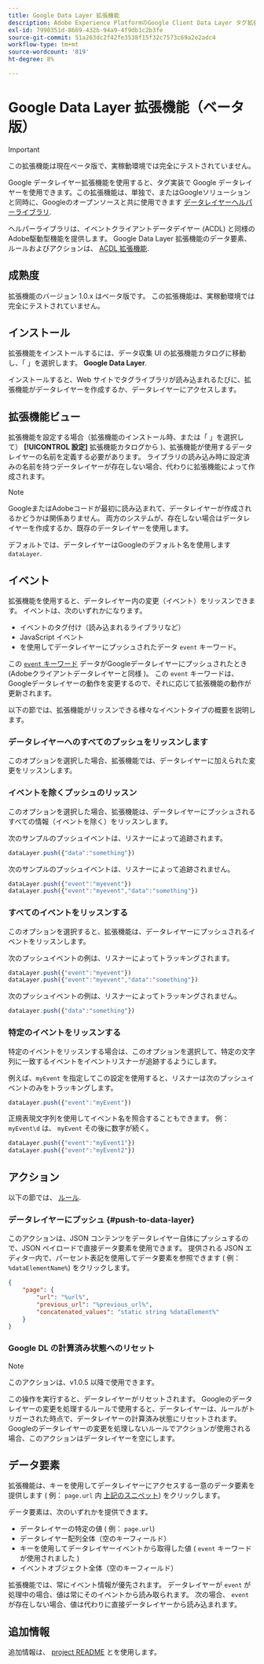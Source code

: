 ```yaml
---
title: Google Data Layer 拡張機能
description: Adobe Experience PlatformのGoogle Client Data Layer タグ拡張機能について説明します。
exl-id: 7990351d-8669-432b-94a9-4f9db1c2b3fe
source-git-commit: 51a263dc2f42fe3538f15f32c7573c69a2e2adc4
workflow-type: tm+mt
source-wordcount: '819'
ht-degree: 8%

---
```


# Google Data Layer 拡張機能（ベータ版）

>[!IMPORTANT]
>
>この拡張機能は現在ベータ版で、実稼動環境では完全にテストされていません。

Google データレイヤー拡張機能を使用すると、タグ実装で Google データレイヤーを使用できます。この拡張機能は、単独で、またはGoogleソリューションと同時に、Googleのオープンソースと共に使用できます [データレイヤーヘルパーライブラリ](https://github.com/google/data-layer-helper).

ヘルパーライブラリは、イベントクライアントデータデイヤー (ACDL) と同様のAdobe駆動型機能を提供します。 Google Data Layer 拡張機能のデータ要素、ルールおよびアクションは、 [ACDL 拡張機能](../client-data-layer/overview.md).

## 成熟度

拡張機能のバージョン 1.0.x はベータ版です。 この拡張機能は、実稼動環境では完全にテストされていません。

## インストール

拡張機能をインストールするには、データ収集 UI の拡張機能カタログに移動し、「 」を選択します。 **Google Data Layer**.

インストールすると、Web サイトでタグライブラリが読み込まれるたびに、拡張機能がデータレイヤーを作成するか、データレイヤーにアクセスします。

## 拡張機能ビュー

拡張機能を設定する場合（拡張機能のインストール時、または「 」を選択して） **[!UICONTROL 設定]** 拡張機能カタログから )、拡張機能が使用するデータレイヤーの名前を定義する必要があります。 ライブラリの読み込み時に設定済みの名前を持つデータレイヤーが存在しない場合、代わりに拡張機能によって作成されます。

>[!NOTE]
>
>GoogleまたはAdobeコードが最初に読み込まれて、データレイヤーが作成されるかどうかは関係ありません。 両方のシステムが、存在しない場合はデータレイヤーを作成するか、既存のデータレイヤーを使用します。

デフォルトでは、データレイヤーはGoogleのデフォルト名を使用します `dataLayer`.

## イベント

拡張機能を使用すると、データレイヤー内の変更（イベント）をリッスンできます。 イベントは、次のいずれかになります。

* イベントのタグ付け（読み込まれるライブラリなど）
* JavaScript イベント
* を使用してデータレイヤーにプッシュされたデータ `event` キーワード。

この [`event` キーワード](https://developers.google.com/tag-platform/devguides/datalayer#use_a_data_layer_with_event_handlers) データがGoogleデータレイヤーにプッシュされたとき (Adobeクライアントデータレイヤーと同様 )。 この `event` キーワードは、Googleデータレイヤーの動作を変更するので、それに応じて拡張機能の動作が更新されます。

以下の節では、拡張機能がリッスンできる様々なイベントタイプの概要を説明します。

### データレイヤーへのすべてのプッシュをリッスンします

このオプションを選択した場合、拡張機能では、データレイヤーに加えられた変更をリッスンします。

### イベントを除くプッシュのリッスン

このオプションを選択した場合、拡張機能は、データレイヤーにプッシュされるすべての情報（イベントを除く）をリッスンします。

次のサンプルのプッシュイベントは、リスナーによって追跡されます。

```js
dataLayer.push({"data":"something"})
```

次のサンプルのプッシュイベントは、リスナーによって追跡されません。

```js
dataLayer.push({"event":"myevent"})
dataLayer.push({"event":"myevent","data":"something"})
```

### すべてのイベントをリッスンする

このオプションを選択すると、拡張機能は、データレイヤーにプッシュされるイベントをリッスンします。

次のプッシュイベントの例は、リスナーによってトラッキングされます。

```js
dataLayer.push({"event":"myevent"})
dataLayer.push({"event":"myevent","data":"something"})
```

次のプッシュイベントの例は、リスナーによってトラッキングされません。

```js
dataLayer.push({"data":"something"})
```

### 特定のイベントをリッスンする

特定のイベントをリッスンする場合は、このオプションを選択して、特定の文字列に一致するイベントをイベントリスナーが追跡するようにします。

例えば、`myEvent` を指定してこの設定を使用すると、リスナーは次のプッシュイベントのみをトラッキングします。

```js
dataLayer.push({"event":"myEvent"})
```

正規表現文字列を使用してイベント名を照合することもできます。 例： `myEvent\d` は、 `myEvent` その後に数字が続く。

```js
dataLayer.push({"event":"myEvent1"})
dataLayer.push({"event":"myEvent2"})
```

## アクション

以下の節では、 [ルール](../../../ui/managing-resources/rules.md).

### データレイヤーにプッシュ {#push-to-data-layer}

このアクションは、JSON コンテンツをデータレイヤー自体にプッシュするので、JSON ペイロードで直接データ要素を使用できます。 提供される JSON エディター内で、パーセント表記を使用してデータ要素を参照できます ( 例： `%dataElementName%`) をクリックします。

```json
{
    "page": {
        "url": "%url%",
        "previous_url": "%previous_url%",
        "concatenated_values": "static string %dataElement%"
    }
}
```

### Google DL の計算済み状態へのリセット

>[!NOTE]
>
>このアクションは、v1.0.5 以降で使用できます。

この操作を実行すると、データレイヤーがリセットされます。 Googleのデータレイヤーの変更を処理するルールで使用すると、データレイヤーは、ルールがトリガーされた時点で、データレイヤーの計算済み状態にリセットされます。 Googleのデータレイヤーの変更を処理しないルールでアクションが使用される場合、このアクションはデータレイヤーを空にします。

## データ要素

拡張機能は、キーを使用してデータレイヤーにアクセスする一意のデータ要素を提供します ( 例： `page.url` 内 [上記のスニペット](#push-to-data-layer)) をクリックします。

データ要素は、次のいずれかを提供できます。

* データレイヤーの特定の値 ( 例： `page.url`)
* データレイヤー配列全体（空のキーフィールド）
* キーを使用してデータレイヤーイベントから取得した値 ( `event` キーワードが使用されました )
* イベントオブジェクト全体（空のキーフィールド）

拡張機能では、常にイベント情報が優先されます。 データレイヤーが `event` が処理中の場合、値は常にそのイベントから読み取られます。 次の場合、 `event` が存在しない場合、値は代わりに直接データレイヤーから読み込まれます。

## 追加情報

追加情報は、 [project README](https://github.com/adobe/reactor-extension-googledatalayer/blob/main/README.md) とを使用します。
